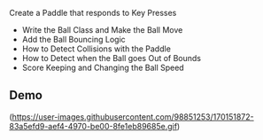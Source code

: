 Create a Paddle that responds to Key Presses
- Write the Ball Class and Make the Ball Move
- Add the Ball Bouncing Logic
- How to Detect Collisions with the Paddle
- How to Detect when the Ball goes Out of Bounds
- Score Keeping and Changing the Ball Speed
## Demo
(https://user-images.githubusercontent.com/98851253/170151872-83a5efd9-aef4-4970-be00-8fe1eb89685e.gif)
